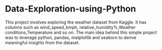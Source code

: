 # Data-Exploration-using-Python
This project involves exploring the weather dataset from Kaggle. It has columns such as wind_speed_kmph, relative_humidity%,Weather conditions,Temperature and so on. The main idea behind this simple project was to leverage python, pandas, matplotlib and seaborn to derive meaningful insights from the dataset. 
